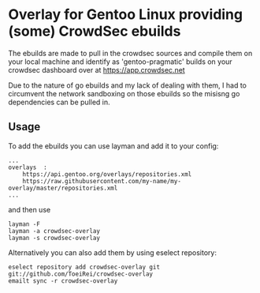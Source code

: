 # Overlay for Gentoo Linux providing (some) CrowdSec ebuilds

The ebuilds are made to pull in the crowdsec sources and compile them on your local machine 
and identify as 'gentoo-pragmatic' builds on your crowdsec dashboard over at https://app.crowdsec.net

Due to the nature of go ebuilds and my lack of dealing with them, I had to circumvent the network sandboxing on
those ebuilds so the misisng go dependencies can be pulled in.

## Usage 
To add the ebuilds you can use layman and add it to your config:
```
...
overlays  :
    https://api.gentoo.org/overlays/repositories.xml
    https://raw.githubusercontent.com/my-name/my-overlay/master/repositories.xml
...
```

and then use 
```
layman -F
layman -a crowdsec-overlay
layman -s crowdsec-overlay
```

Alternatively you can also add them by using eselect repository:
```
eselect repository add crowdsec-overlay git git://github.com/ToeiRei/crowdsec-overlay
emailt sync -r crowdsec-overlay
```

